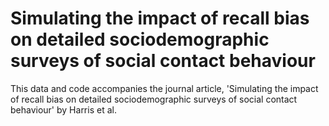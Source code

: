 # Simulating the impact of recall bias on detailed sociodemographic surveys of social contact behaviour
This data and code accompanies the journal article, 'Simulating the impact of recall bias on detailed sociodemographic surveys of social contact behaviour' by Harris et al.
